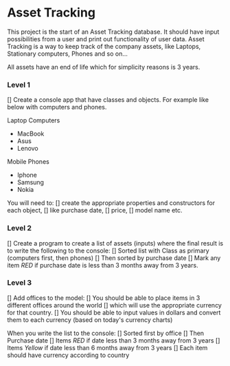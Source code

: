 # Asset Tracking 

This project is the start of an Asset Tracking database. It should have input possibilities from a user and print out functionality of user data.
Asset Tracking is a way to keep track of the company assets, like Laptops, Stationary computers, Phones and so on... 

All assets have an end of life which for simplicity reasons is 3 years. 


### Level 1

[] Create a console app that have classes and objects. For example like below with computers and phones.

Laptop Computers 
- MacBook
- Asus
- Lenovo

Mobile Phones 
- Iphone
- Samsung
- Nokia
 
You will need to:
[] create the appropriate properties and constructors for each object, 
    [] like purchase date, 
    [] price, 
    [] model name etc. 


### Level 2

[] Create a program to create a list of assets (inputs) where the final result is to write the following to the console: 
    [] Sorted list with Class as primary (computers first, then phones)
    [] Then sorted by purchase date
    [] Mark any item *RED* if purchase date is less than 3 months away from 3 years.


### Level 3

[] Add offices to the model: 
    [] You should be able to place items in 3 different offices around the world 
    [] which will use the appropriate currency for that country. 
    [] You should be able to input values in dollars and convert them to each currency (based on today's currency charts)

When you write the list to the console: 
[] Sorted first by office
[] Then Purchase date
[] Items *RED* if date less than 3 months away from 3 years
[] Items *Yellow* if date less than 6 months away from 3 years
[] Each item should have currency according to country